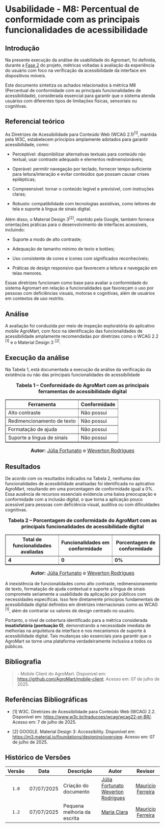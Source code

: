 # Usabilidade - M8: Percentual de conformidade com as principais funcionalidades de acessibilidade

## Introdução

Na presente execução da análise de usabilidade do Agromart, foi definida, durante a [Fase 2](https://fcte-qualidade-de-software-1.github.io/2025-1-T01--Betty-Snyder/gqm/gqm/#selecao-das-metricas) do projeto, métricas voltadas à avaliação da experiência do usuário com foco na verificação da acessibilidade da interface em dispositivos móveis.

Este documento sintetiza os achados relacionados à métrica M8 (Percentual de conformidade com as principais funcionalidades de acessibilidade), considerada essencial para garantir que o sistema atenda usuários com diferentes tipos de limitações físicas, sensoriais ou cognitivas.

## Referencial teórico 

As Diretrizes de Acessibilidade para Conteúdo Web (WCAG 2.1)<sup>[1]</sup>, mantida pela W3C, estabelecem princípios amplamente adotados para garantir acessibilidade, como:

- Perceptível: disponibilizar alternativas textuais para conteúdo não textual, usar contraste adequado e elementos redimensionáveis;

- Operável: permitir navegação por teclado, fornecer tempo suficiente para leitura/interação e evitar conteúdos que possam causar crises epilépticas;

- Compreensível: tornar o conteúdo legível e previsível, com instruções claras;

- Robusto: compatibilidade com tecnologias assistivas, como leitores de tela e suporte à língua de sinais digital.

Além disso, o Material Design 3<sup>[2]</sup>, mantido pela Google, também fornece orientações práticas para o desenvolvimento de interfaces acessíveis, incluindo:

- Suporte a modo de alto contraste;

- Adequação de tamanho mínimo de texto e botões;

- Uso consistente de cores e ícones com significados reconhecíveis;

- Práticas de design responsivo que favorecem a leitura e navegação em telas menores.

Essas diretrizes funcionam como base para avaliar a conformidade do sistema Agromart em relação a funcionalidades que favoreçam o uso por pessoas com deficiências visuais, motoras e cognitivas, além de usuários em contextos de uso restrito.

## Análise

A avaliação foi conduzida por meio de inspeção exploratória do aplicativo mobile AgroMart, com foco na identificação das funcionalidades de acessibilidade amplamente recomendadas por diretrizes como o WCAG 2.2 <sup>[1]</sup> e o Material Design 3 <sup>[2]</sup>.

## Execução da análise

Na Tabela 1, está documentada a execução da análise da verificação da existência ou não das principais funcionalidades de acessibilidade 

<div style="text-align: center">

  <font size="3">
    <p><b>Tabela 1 – Conformidade do AgroMart com as principais ferramentas de acessibilidade digital</b></p>
  </font>

  <table border="1" cellpadding="6" cellspacing="0">
    <thead>
      <tr>
        <th>Ferramenta</th>
        <th>Conformidade</th>
      </tr>
    </thead>
    <tbody>
      <tr>
        <td>Alto contraste</td>
        <td>Não possui</td>
      </tr>
      <tr>
        <td>Redimencionamento de texto</td>
        <td>Não possui</td>
      </tr>
      <tr>
        <td>Formatação de ajuda</td>
        <td>Não possui</td>
      </tr>
      <tr>
        <td>Suporte a língua de sinais</td>
        <td>Não possui</td>
      </tr>
    </tbody>
  </table>

  <font size="3">
    <p><b>Autor:</b> <a href="https://github.com/julia-fortunato" target="_blank">Júlia Fortunato</a> e <a href="https://github.com/vevetin" target="_blank">Weverton Rodrigues</a></p>
  </font>

</div>

## Resultados

De acordo com os resultados indicados na Tabela 2, nenhuma das funcionalidades de acessibilidade analisadas foi identificada no aplicativo AgroMart, resultando em uma porcentagem de conformidade igual a 0%. Essa ausência de recursos essenciais evidencia uma baixa preocupação e conformidade com a inclusão digital, o que torna a aplicação pouco acessível para pessoas com deficiência visual, auditiva ou com dificuldades cognitivas.


<div style="text-align: center">

  <font size="3">
    <p><b>Tabela 2 – Porcentagem de conformidade do AgroMart com as principais funcionalidades de acessibilidade digital</b></p>
  </font>

  <table border="1" cellpadding="6" cellspacing="0">
    <thead>
      <tr>
        <th>Total de funcionalidades avaliadas</th>
        <th>Funcionalidades em conformidade</th>
        <th>Porcentagem de conformidade</th>
      </tr>
    </thead>
    <tbody>
      <tr>
        <td><b>4</b></td>
        <td><b>0</b></td>
        <td><b>0%</b></td>
      </tr>
    </tbody>
  </table>

  <font size="3">
    <p><b>Autor:</b> <a href="https://github.com/julia-fortunato" target="_blank">Júlia Fortunato</a> e <a href="https://github.com/vevetin" target="_blank">Weverton Rodrigues</a></p>
  </font>

</div>

A inexistência de funcionalidades como alto contraste, redimensionamento de texto, formatação de ajuda contextual e suporte a língua de sinais compromete seriamente a usabilidade da aplicação por públicos com necessidades específicas. Isso fere diretamente princípios fundamentais de acessibilidade digital definidos em diretrizes internacionais como as WCAG <sup>[1]</sup>, além de contrariar os valores de design centrado no usuário.

Portanto, o nível de cobertura identificado para a métrica considerada **insatisfatória (pontuação 0)**, demonstrando a necessidade imediata de melhorias na arquitetura da interface e nos mecanismos de suporte à acessibilidade digital. Tais mudanças são essenciais para garantir que o AgroMart se torne uma plataforma verdadeiramente inclusiva a todos os públicos.

## Bibliografia

> \- Mobile Client do AgroMart. Disponível em: <https://github.com/AgroMart/mobile-client>. Acesso em: 07 de julho de 2025.

## Referências Bibliográficas

- [1] W3C. Diretrizes de Acessibilidade para Conteúdo Web (WCAG) 2.2. Disponível em: <https://www.w3c.br/traducoes/wcag/wcag22-pt-BR/>. Acesso em: 7 de julho de 2025.

- [2] GOOGLE. Material Design 3: Accessibility. Disponível em: https://m3.material.io/foundations/designing/overview. Acesso em: 07 de julho de 2025.

## Histórico de Versões

|Versão|Data|Descrição|Autor|Revisor|
|:----:|----|---------|-----|:-------:|
|`1.0`|07/07/2025|Criação do documento| [Júlia Fortunato](https://github.com/julia-fortunato) <br> [Weverton Rodrigues](https://github.com/vevetin) | [Maurício Ferreira](https://github.com/mauricio-araujoo) |
|`1.2`|07/07/2025|Pequena melhoria da escrita|[Maria Clara](https://github.com/Oleari19)| [Maurício Ferreira](https://github.com/mauricio-araujoo) |
